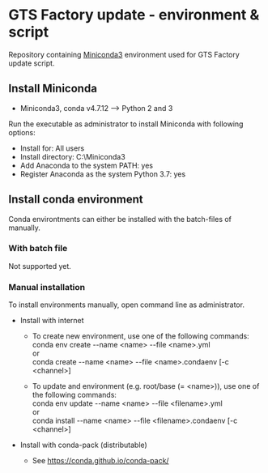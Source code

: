 # GTS Factory update - environment & script
Repository containing [Miniconda3](https://docs.conda.io) environment used for GTS Factory update script.

## Install Miniconda
- Miniconda3, conda v4.7.12 --> Python 2 and 3

Run the executable as administrator to install Miniconda with following options:
- Install for: All users
- Install directory: C:\Miniconda3<br>
- Add Anaconda to the system PATH: yes
- Register Anaconda as the system Python 3.7: yes

## Install conda environment
Conda environtments can either be installed with the batch-files of manually.

### With batch file
Not supported yet.

### Manual installation
To install environments manually, open command line as administrator.
- Install with internet
	- To create new environment, use one of the following commands:<br>
 	  conda env create --name \<name\> --file \<name\>.yml<br>
	  or<br>
      conda create --name \<name\> --file \<name\>.condaenv [-c \<channel\>]

	- To update and environment (e.g. root/base (= \<name\>)), use one of the following commands:<br>
	  conda env update --name \<name\> --file \<filename\>.yml<br>
	  or<br>
	  conda install --name \<name\> --file \<filename\>.condaenv [-c \<channel\>]

- Install with conda-pack (distributable)
	- See https://conda.github.io/conda-pack/
